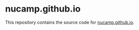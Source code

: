 # nucamp.github.io

This repository contains the source code for [nucamp.github.io](https://nucamp.github.io).
